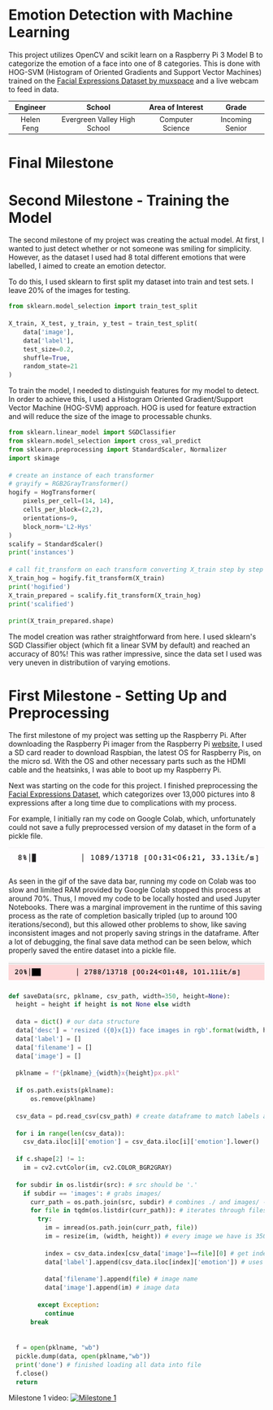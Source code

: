 ﻿# Emotion Detection with Machine Learning
This project utilizes OpenCV and scikit learn on a Raspberry Pi 3 Model B to categorize the emotion of a face into one of 8 categories. This is done with HOG-SVM (Histogram of Oriented Gradients and Support Vector Machines) trained on the [Facial Expressions Dataset by muxspace](https://github.com/muxspace/facial_expressions) and a live webcam to feed in data. 

| **Engineer** | **School** | **Area of Interest** | **Grade** |
|:--:|:--:|:--:|:--:|
| Helen Feng | Evergreen Valley High School | Computer Science | Incoming Senior

# Final Milestone

# Second Milestone - Training the Model
The second  milestone of my project was creating the actual model. At first, I wanted to just detect whether or not someone was smiling for simplicity. However, as the dataset I used had 8 total different emotions that were labelled, I aimed to create an emotion detector. 

To do this, I used sklearn to first split my dataset into train and test sets. I leave 20% of the images for testing.

```python
from sklearn.model_selection import train_test_split

X_train, X_test, y_train, y_test = train_test_split(
    data['image'], 
    data['label'], 
    test_size=0.2, 
    shuffle=True,
    random_state=21
)
```

To train the model, I needed to distinguish features for my model to detect. In order to achieve this, I used a Histogram Oriented Gradient/Support Vector Machine (HOG-SVM) approach. HOG is used for feature extraction and will reduce the size of the image to processable chunks.

```python
from sklearn.linear_model import SGDClassifier
from sklearn.model_selection import cross_val_predict
from sklearn.preprocessing import StandardScaler, Normalizer
import skimage
 
# create an instance of each transformer
# grayify = RGB2GrayTransformer()
hogify = HogTransformer(
    pixels_per_cell=(14, 14), 
    cells_per_block=(2,2), 
    orientations=9, 
    block_norm='L2-Hys'
)
scalify = StandardScaler()
print('instances')

# call fit_transform on each transform converting X_train step by step
X_train_hog = hogify.fit_transform(X_train)
print('hogified')
X_train_prepared = scalify.fit_transform(X_train_hog)
print('scalified')
 
print(X_train_prepared.shape)
```
The model creation was rather straightforward from here. I used sklearn's SGD Classifier object (which fit a linear SVM by default) and reached an accuracy of 80%! This was rather impressive, since the data set I used was very uneven in distributiion of varying emotions. 

# First Milestone - Setting Up and Preprocessing
The first milestone of my project was setting up the Raspberry Pi. After downloading the Raspberry Pi imager from the Raspberry Pi [website](https://www.raspberrypi.org/software/), I used a SD card reader to download Raspbian, the latest OS for Raspberry Pis, on the micro sd. With the OS and other necessary parts such as the HDMI cable and the heatsinks, I was able to boot up my Raspberry Pi.
  
Next was starting on the code for this project. I finished preprocessing the [Facial Expressions Dataset](https://github.com/muxspace/facial_expressions.git), which categorizes over 13,000 pictures into 8 expressions after a long time due to complications with my process. 

For example, I initially ran my code on Google Colab, which, unfortunately could not save a fully preprocessed version of my dataset in the form of a pickle file. 

![Colab SS](colab%20bar.gif)

As seen in the gif of the save data bar, running my code on Colab was too slow and limited RAM provided by Google Colab stopped this process at around 70%. Thus, I moved my code to be locally hosted and used Jupyter Notebooks. There was a marginal improvement in the runtime of this saving process as the rate of completion basically tripled (up to around 100 iterations/second), but this allowed other problems to show, like saving inconsistent images and not properly saving strings in the dataframe. After a lot of debugging, the final save data method can be seen below, which properly saved the entire dataset into a pickle file.

![JN SS](/jupyterbar.gif)

```python
def saveData(src, pklname, csv_path, width=350, height=None):
  height = height if height is not None else width

  data = dict() # our data structure
  data['desc'] = 'resized ({0}x{1}) face images in rgb'.format(width, height)
  data['label'] = []
  data['filename'] = []
  data['image'] = []

  pklname = f"{pklname}_{width}x{height}px.pkl" 

  if os.path.exists(pklname):
      os.remove(pklname)

  csv_data = pd.read_csv(csv_path) # create dataframe to match labels and images

  for i in range(len(csv_data)):
    csv_data.iloc[i]['emotion'] = csv_data.iloc[i]['emotion'].lower()
  
  if c.shape[2] != 1:
    im = cv2.cvtColor(im, cv2.COLOR_BGR2GRAY)

  for subdir in os.listdir(src): # src should be '.'
    if subdir == 'images': # grabs images/
      curr_path = os.path.join(src, subdir) # combines ./ and images/ --> ./images/ 
      for file in tqdm(os.listdir(curr_path)): # iterates through files in ./images/
        try:
          im = imread(os.path.join(curr_path, file))
          im = resize(im, (width, height)) # every image we have is 350x350, not needed but good to keep

          index = csv_data.index[csv_data['image']==file][0] # get index of the file we are looking at in the csv file
          data['label'].append(csv_data.iloc[index]['emotion']) # uses iloc (operated by index) to get element (emotion in str form)

          data['filename'].append(file) # image name
          data['image'].append(im) # image data

        except Exception:
          continue
      break

  
  f = open(pklname, "wb")
  pickle.dump(data, open(pklname,"wb")) 
  print('done') # finished loading all data into file
  f.close()
  return
```
Milestone 1 video:
[![Milestone 1](https://img.youtube.com/vi/gA0wkDz3eC8/0.jpg)](https://youtu.be/gA0wkDz3eC8)

